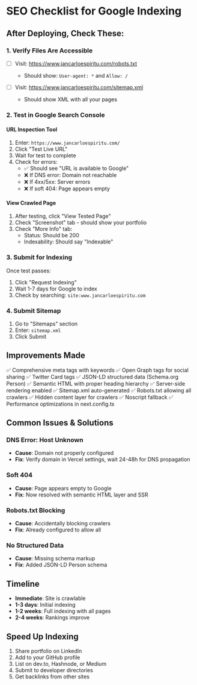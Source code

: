 # SEO Checklist for Google Indexing

## After Deploying, Check These:

### 1. Verify Files Are Accessible
- [ ] Visit: https://www.jancarloespiritu.com/robots.txt
  - Should show: `User-agent: *` and `Allow: /`

- [ ] Visit: https://www.jancarloespiritu.com/sitemap.xml
  - Should show XML with all your pages

### 2. Test in Google Search Console

#### URL Inspection Tool
1. Enter: `https://www.jancarloespiritu.com/`
2. Click "Test Live URL"
3. Wait for test to complete
4. Check for errors:
   - ✅ Should see "URL is available to Google"
   - ❌ If DNS error: Domain not reachable
   - ❌ If 4xx/5xx: Server errors
   - ❌ If soft 404: Page appears empty

#### View Crawled Page
1. After testing, click "View Tested Page"
2. Check "Screenshot" tab - should show your portfolio
3. Check "More Info" tab:
   - Status: Should be 200
   - Indexability: Should say "Indexable"

### 3. Submit for Indexing
Once test passes:
1. Click "Request Indexing"
2. Wait 1-7 days for Google to index
3. Check by searching: `site:www.jancarloespiritu.com`

### 4. Submit Sitemap
1. Go to "Sitemaps" section
2. Enter: `sitemap.xml`
3. Click Submit

## Improvements Made

✅ Comprehensive meta tags with keywords
✅ Open Graph tags for social sharing
✅ Twitter Card tags
✅ JSON-LD structured data (Schema.org Person)
✅ Semantic HTML with proper heading hierarchy
✅ Server-side rendering enabled
✅ Sitemap.xml auto-generated
✅ Robots.txt allowing all crawlers
✅ Hidden content layer for crawlers
✅ Noscript fallback
✅ Performance optimizations in next.config.ts

## Common Issues & Solutions

### DNS Error: Host Unknown
- **Cause**: Domain not properly configured
- **Fix**: Verify domain in Vercel settings, wait 24-48h for DNS propagation

### Soft 404
- **Cause**: Page appears empty to Google
- **Fix**: Now resolved with semantic HTML layer and SSR

### Robots.txt Blocking
- **Cause**: Accidentally blocking crawlers
- **Fix**: Already configured to allow all

### No Structured Data
- **Cause**: Missing schema markup
- **Fix**: Added JSON-LD Person schema

## Timeline
- **Immediate**: Site is crawlable
- **1-3 days**: Initial indexing
- **1-2 weeks**: Full indexing with all pages
- **2-4 weeks**: Rankings improve

## Speed Up Indexing
1. Share portfolio on LinkedIn
2. Add to your GitHub profile
3. List on dev.to, Hashnode, or Medium
4. Submit to developer directories
5. Get backlinks from other sites
